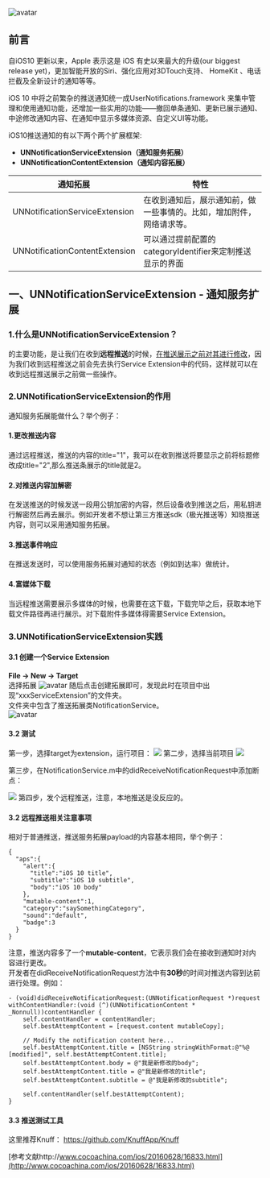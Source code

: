 ![avatar](https://user-gold-cdn.xitu.io/2019/4/11/16a0b75d5c2b0f8e?w=600&h=190&f=jpeg&s=15670)
## 前言

自iOS10 更新以来，Apple 表示这是 iOS 有史以来最大的升级(our biggest release yet)，更加智能开放的Siri、强化应用对3DTouch支持、 HomeKit 、电话拦截及全新设计的通知等等。

iOS 10 中将之前繁杂的推送通知统一成UserNotifications.framework 来集中管理和使用通知功能，还增加一些实用的功能——撤回单条通知、更新已展示通知、中途修改通知内容、在通知中显示多媒体资源、自定义UI等功能。

iOS10推送通知的有以下两个两个扩展框架:
- **UNNotificationServiceExtension（通知服务拓展）**
- **UNNotificationContentExtension（通知内容拓展）**

| 通知拓展 | 特性 |
| ------ | ------ |
| UNNotificationServiceExtension | 在收到通知后，展示通知前，做一些事情的。比如，增加附件，网络请求等。 |
| UNNotificationContentExtension | 可以通过提前配置的categoryIdentifier来定制推送显示的界面 |

## 一、UNNotificationServiceExtension - 通知服务扩展

### 1.什么是UNNotificationServiceExtension？

的主要功能，是让我们在收到**远程推送**的时候，<u>在推送展示之前对其进行修改</u>，因为我们收到远程推送之前会先去执行Service Extension中的代码，这样就可以在收到远程推送展示之前做一些操作。

### 2.UNNotificationServiceExtension的作用

通知服务拓展能做什么？举个例子：  
#### 1.更改推送内容 
通过远程推送，推送的内容的title="1"，我可以在收到推送将要显示之前将标题修改成title="2",那么推送条展示的title就是2。  
#### 2.对推送内容加解密
在发送推送的时候发送一段用公钥加密的内容，然后设备收到推送之后，用私钥进行解密然后再去展示。例如开发者不想让第三方推送sdk（极光推送等）知晓推送内容，则可以采用通知服务拓展。  
#### 3.推送事件响应
在推送发送时，可以使用服务拓展对通知的状态（例如到达率）做统计。  
#### 4.富媒体下载
当远程推送需要展示多媒体的时候，也需要在这下载，下载完毕之后，获取本地下载文件路径再进行展示。对下载附件多媒体得需要Service Extension。

### 3.UNNotificationServiceExtension实践

#### 3.1 创建一个Service Extension
**File -> New -> Target**  
选择拓展
![avatar](https://user-gold-cdn.xitu.io/2019/4/11/16a0b5a3b0c7c3f1?w=721&h=510&f=png&s=74746)
随后点击创建拓展即可，发现此时在项目中出现“xxxServiceExtension”的文件夹。  
文件夹中包含了推送拓展类NotificationService。  
![avatar](https://user-gold-cdn.xitu.io/2019/4/11/16a0b6a785464631?w=331&h=61&f=png&s=8235)
#### 3.2 测试
第一步，选择target为extension，运行项目：
![](https://user-gold-cdn.xitu.io/2019/4/12/16a0f641622a72b7?w=452&h=38&f=png&s=17152)
第二步，选择当前项目
![](https://user-gold-cdn.xitu.io/2019/4/12/16a0f7478b3d217f?w=440&h=407&f=png&s=71211)
  
第三步，在NotificationService.m中的didReceiveNotificationRequest中添加断点：

![](https://user-gold-cdn.xitu.io/2019/4/12/16a0f75e5408304b)
第四步，发个远程推送，注意，本地推送是没反应的。

#### 3.2 远程推送相关注意事项
相对于普通推送，推送服务拓展payload的内容基本相同，举个例子：  
```
{
  "aps":{
    "alert":{
      "title":"iOS 10 title",
      "subtitle":"iOS 10 subtitle",
      "body":"iOS 10 body"
    },
    "mutable-content":1,
    "category":"saySomethingCategory",
    "sound":"default",
    "badge":3
  }
}
```
注意，推送内容多了一个**mutable-content**，它表示我们会在接收到通知时对内容进行更改。  
开发者在didReceiveNotificationRequest方法中有**30秒**的时间对推送内容到达前进行处理。例如：
```
- (void)didReceiveNotificationRequest:(UNNotificationRequest *)request withContentHandler:(void (^)(UNNotificationContent * _Nonnull))contentHandler {
    self.contentHandler = contentHandler;
    self.bestAttemptContent = [request.content mutableCopy];
    
    // Modify the notification content here...
    self.bestAttemptContent.title = [NSString stringWithFormat:@"%@ [modified]", self.bestAttemptContent.title];
    self.bestAttemptContent.body = @"我是新修改的body";
    self.bestAttemptContent.title = @"我是新修改的title";
    self.bestAttemptContent.subtitle = @"我是新修改的subtitle";
    
    self.contentHandler(self.bestAttemptContent);
}
```
#### 3.3 推送测试工具
这里推荐Knuff：
https://github.com/KnuffApp/Knuff

  [参考文献http://www.cocoachina.com/ios/20160628/16833.html](http://www.cocoachina.com/ios/20160628/16833.html)
